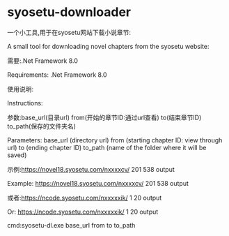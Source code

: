 # syosetu-downloader
一个小工具,用于在syosetu网站下载小说章节:

A small tool for downloading novel chapters from the syosetu website:

需要:.Net Framework 8.0

Requirements: .Net Framework 8.0

使用说明:

Instructions:

参数:base_url(目录url) from(开始的章节ID:通过url查看) to(结束章节ID) to_path(保存的文件夹名)

Parameters: base_url (directory url) from (starting chapter ID: view through url) to (ending chapter ID) to_path (name of the folder where it will be saved)

示例:https://novel18.syosetu.com/nxxxxcv/ 201 538 output

Example: https://novel18.syosetu.com/nxxxxcv/ 201 538 output

或者:https://ncode.syosetu.com/nxxxxxik/ 1 20 output

Or: https://ncode.syosetu.com/nxxxxxik/ 1 20 output

cmd:syosetu-dl.exe base_url from to to_path
